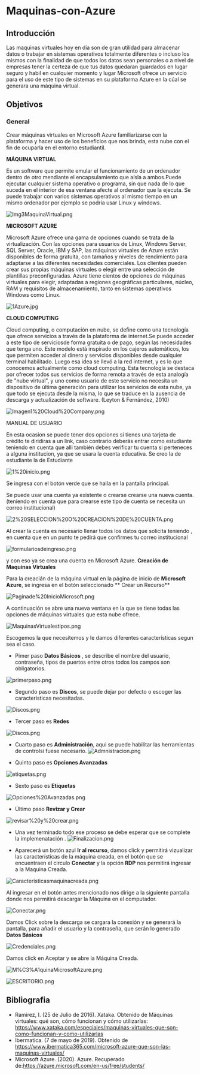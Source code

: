 # Maquinas-con-Azure
## Introducción
Las maquinas virtuales hoy en día son de gran utilidad para almacenar datos o trabajar en sistemas operativos totalmente diferentes o incluso los mismos con la finalidad de que todos los datos sean personales o a nivel de empresas tener la certeza de que tus datos quedaran guardados en lugar seguro y habil en cualquier momento y lugar  Microsoft ofrece un servicio para el uso de este tipo de sistemas en su plataforma Azure en la cúal se generara una máquina virtual. 

## Objetivos
### General
Crear máquinas virtuales en Microsoft Azure familiarizarse con la plataforma y hacer uso de los beneficios  que nos brinda, esta nube con el fin de ocuparla en el entorno estudiantil.

**MÁQUINA VIRTUAL**

 Es un software que permite emular el funcionamiento de un ordenador dentro de otro mendiante el encapsulamiento que aísla a ambos.Puede ejecutar cualquier sistema operativo o programa, sin que nada de lo que suceda en el interior de esa ventana afecte al ordenador que la ejecuta.
Se puede trabajar con varios sistemas operativos al mismo tiempo en un mismo ordenador por ejemplo se podria usar Linux y windows.

   ![Img3MaquinaVirtual.png](https://github.com/CFernanda/Maquinas-Virtuales-Amazon-Ec2/blob/master/imagenenes/Img3MaquinaVirtual.png)  
   
**MICROSOFT AZURE**

Microsoft Azure ofrece una gama de opciones cuando se trata de la virtualización.
Con las opciones para usuarios de Linux, Windows Server, SQL Server, Oracle, IBM y SAP, las máquinas virtuales de Azure están disponibles de forma gratuita, con tamaños y niveles de rendimiento para adaptarse a las diferentes necesidades comerciales. Los clientes pueden crear sus propias máquinas virtuales o elegir entre una selección de plantillas preconfiguradas. Azure tiene cientos de opciones de máquinas virtuales para elegir, adaptadas a regiones geográficas particulares, núcleo, RAM y requisitos de almacenamiento, tanto en sistemas operativos Windows como Linux.

 ![1Azure.jpg](https://github.com/CFernanda/Maquinas-con-Azure/blob/master/IMG/1Azure.jpg) 
 

**CLOUD COMPUTING**

  Cloud computing, o computación en nube, se define como una tecnología que ofrece servicios a través de la plataforma de internet.Se puede acceder a este tipo de serviciosde 
forma  gratuita o de pago, según las necesidades que tenga uno. Este modelo está inspirado en los cajeros automáticos, los que permiten acceder al dinero y servicios disponibles desde cualquier terminal habilitado. Luego esa idea se llevó a la red internet, y es lo que conocemos actualmente como cloud computing. Esta tecnología se destaca por ofrecer todos sus servicios de forma remota a través de esta analogía de "nube virtual", y uno como usuario de este servicio no necesita un dispositivo de última generación para utilizar los servicios de esta nube, ya que todo se ejecuta desde la misma, lo que se traduce en la ausencia de descarga y actualización de software. (Leyton & Fernández, 2010)
                        
   ![Imagen1%20Cloud%20Company.png](https://github.com/CFernanda/Maquinas-Virtuales-Amazon-Ec2/blob/master/imagenenes/Imagen1%20Cloud%20Company.png)  


MANUAL DE USUARIO

En esta ocasion se puede tener dos opciones si tienes una tarjeta de crédito te diridiras a un link, caso contrario deberás entrar como estudiante teniendo en cuenta que alli también debes verificar tu cuenta si perteneces a alguna institucion, ya que se usara la cuenta educativa.
Se creo la de estudiante
la de Estudiante
 
 ![1%20inicio.png](https://github.com/CFernanda/Maquinas-con-Azure/blob/master/IMG/1%20inicio.png)

Se ingresa con el botón verde que se halla en la pantalla principal.

 Se puede usar una cuenta ya existente o crearse crearse una nueva cuenta.(teniendo en cuenta que para crearse este tipo de cuenta se necesita un correo institucional)
 
 ![2%20SELECCION%20O%20CREACION%20DE%20CUENTA.png](https://github.com/CFernanda/Maquinas-con-Azure/blob/master/IMG/2%20SELECCION%20O%20CREACION%20DE%20CUENTA.png)

Al crear la cuenta es necesario llenar todos los datos que solicita teniendo , en cuenta que en un punto te pedirá que confirmes tu correo institucional

![formulariosdeingreso.png](https://github.com/CFernanda/Maquinas-con-Azure/blob/master/IMG/formulariosdeingreso.png)

 y con eso ya se crea una cuenta en Microsoft Azure.
 **Creación de Maquinas Virtuales**
 
 Para la creacián de la máquina virtual en la página de inicio de **Microsoft Azure**, se ingresa en el botón seleccionado ** Crear un Recurso**
 
 ![Paginade%20InicioMicrosoft.png](https://github.com/CFernanda/Maquinas-con-Azure/blob/master/IMG/Paginade%20InicioMicrosoft.png)
 
 A continuación se abre una nueva ventana en la que se tiene todas las opciones de máquinas virtuales que esta nube ofrece.
 
 ![MaquinasVirtualestipos.png](https://github.com/CFernanda/Maquinas-con-Azure/blob/master/IMG/MaquinasVirtualestipos.png)
 
 Escogemos la que necesitemos y le damos  diferentes características segun sea el caso.
 
 - Pimer paso **Datos Básicos** , se describe el nombre del usuario, contraseña, tipos de puertos entre otros todos los campos son obligatorios.
 
 ![primerpaso.png](https://github.com/CFernanda/Maquinas-con-Azure/blob/master/IMG/primerpaso.png)
 
 - Segundo paso es  **Discos**, se puede dejar por defecto o escoger las caracteristicas necesitadas.
 
 ![Discos.png](https://github.com/CFernanda/Maquinas-con-Azure/blob/master/IMG/Discos.png)
 
 - Tercer paso es **Redes**
 
 ![Discos.png](https://github.com/CFernanda/Maquinas-con-Azure/blob/master/IMG/Discos.png)
 
 - Cuarto paso es **Administración**, aqui se puede habilitar las herramientas de controlsi fuese necesario.
 ![Admnistracion.png](https://github.com/CFernanda/Maquinas-con-Azure/blob/master/IMG/Admnistracion.png)
 
 
 - Quinto paso es **Opciones Avanzadas**
 
 ![etiquetas.png](https://github.com/CFernanda/Maquinas-con-Azure/blob/master/IMG/etiquetas.png)
 
 - Sexto paso es **Etiquetas**
 
 ![Opciones%20Avanzadas.png](https://github.com/CFernanda/Maquinas-con-Azure/blob/master/IMG/Opciones%20Avanzadas.png)
 
 - Último paso **Revizar y Crear**
 
 ![revisar%20y%20crear.png]( https://github.com/CFernanda/Maquinas-con-Azure/blob/master/IMG/revisar%20y%20crear.png)
 
 - Una vez terminado todo ese proceso se debe esperar que se complete la implemenatación
 .
 ![Finalizacion.png]( https://github.com/CFernanda/Maquinas-con-Azure/blob/master/IMG/Finalizacion.png)
 
 - Aparecerá un botón  azul **Ir al recurso**, damos click  y permitirá vizualizar las características de la máquina creada, en el botón que se encuentraen el circulo
 **Conectar**  y la opción **RDP** nos permitirá ingresar a la Maquina Creada.
 
 ![Caracteristicasmaquinacreada.png]( https://github.com/CFernanda/Maquinas-con-Azure/blob/master/IMG/Caracteristicasmaquinacreada.png)
 
 Al ingresar en el botón antes mencionado nos dirige a la siguiente pantalla donde nos permitirá descargar la Máquina en el computador.
 
  ![Conectar.png]( https://github.com/CFernanda/Maquinas-con-Azure/blob/master/IMG/Conectar.png)
  
  Damos Click sobre la descarga se cargara la conexión y se generará la pantalla, para añadir el usuario y la contraseña, que serán lo generado  **Datos Básicos**
  
 ![Credenciales.png]( https://github.com/CFernanda/Maquinas-con-Azure/blob/master/IMG/Credenciales.png)
 
 Damos click en Aceptar y se abre la Máquina Creada.

 ![M%C3%A1quinaMicrosoftAzure.png]( https://github.com/CFernanda/Maquinas-con-Azure/blob/master/IMG/M%C3%A1quinaMicrosoftAzure.png)
 
 ![ESCRITORIO.png]( https://github.com/CFernanda/Maquinas-con-Azure/blob/master/IMG/ESCRITORIO.png) 
 
 
## Bibliografia

* Ramirez, I. (25 de Julio de 2016). Xataka. Obtenido de Máquinas virtuales: qué son, cómo funcionan y cómo utilizarlas: https://www.xataka.com/especiales/maquinas-virtuales-que-son-como-funcionan-y-como-utilizarlas
* Ibermatica. (7 de mayo de 2019). Obtenido de https://www.ibermatica365.com/microsoft-azure-que-son-las-maquinas-virtuales/
* Microsoft Azure. (2020). Azure. Recuperado de:https://azure.microsoft.com/en-us/free/students/

  
  
 
 
 


